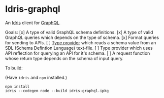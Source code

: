 # Idris-graphql

An [Idris](https://www.idris-lang.org/) client for [GraphQL](http://graphql.org/).

Goals:
[x] A type of valid GraphQL schema definitions.
[x] A type of valid GraphQL queries which depends on the type of schema.
[x] Format queries for sending to APIs.
[ ] [Type provider](http://docs.idris-lang.org/en/latest/guides/type-providers-ffi.html) which reads a schema value from an SDL (Schema Defintion Language) text-file.
[ ] Type provider which uses API reflection for querying an API for it's schema.
[ ] A request function whose return type depends on the schema of input query.

To build:

(Have `idris` and `npm` installed.)
```
npm install
idris --codegen node --build idris-graphql.ipkg 
```
